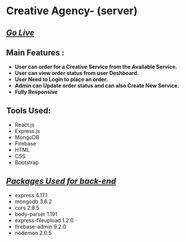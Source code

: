 # Creative Agency- (server)

## _[Go Live](https://creative-agency-d3172.firebaseapp.com/)_

## Main Features :
   - **User can order for a Creative Service from the Available Service.**
   - **User can view order status from user Deshboard.**
   - **User Need to Login to place an order.**
   - **Admin can Update order status and can also Create New Service.**
   - **Fully Responsive**

## Tools Used:
   - React.js
   - Express.js
   - MongoDB
   - Firebase
   - HTML
   - CSS
   - Bootstrap

## _[Packages Used for back-end](./package.json)_
   - express 4.17.1
   - mongodb 3.6.2
   - cors 2.8.5
   - body-parser 1.191
   - express-fileupload 1.2.0
   - firebase-admin 9.2.0
   - nodemon 2.0.5

